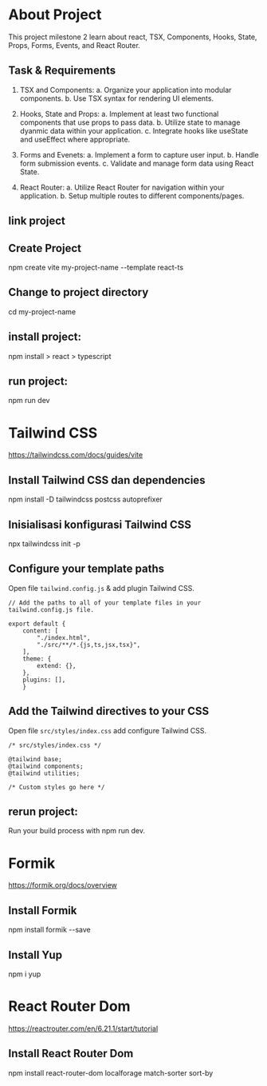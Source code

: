 # About Project

This project milestone 2 learn about react, TSX, Components, Hooks, State, Props, Forms, Events, and React Router.

## Task & Requirements

1. TSX and Components:
    a. Organize your application into modular components.
    b. Use TSX syntax for rendering UI elements.

2. Hooks, State and Props:
    a. Implement at least two functional components that use props to pass data.
    b. Utilize state to manage dyanmic data within your application.
    c. Integrate hooks like useState and useEffect where appropriate.

3. Forms and Evenets:
    a. Implement a form to capture user input.
    b. Handle form submission events.
    c. Validate and manage form data using React State.

4. React Router:
    a. Utilize React Router for navigation within your application.
    b. Setup multiple routes to different components/pages.


## link project



## Create Project

npm create vite my-project-name --template react-ts

## Change to project directory

cd my-project-name

## install project:

npm install > react > typescript

## run project:

npm run dev

# Tailwind CSS

https://tailwindcss.com/docs/guides/vite

## Install Tailwind CSS dan dependencies

npm install -D tailwindcss postcss autoprefixer

## Inisialisasi konfigurasi Tailwind CSS

npx tailwindcss init -p

## Configure your template paths

Open file `tailwind.config.js` & add plugin Tailwind CSS.

    // Add the paths to all of your template files in your tailwind.config.js file.

    export default {
        content: [
            "./index.html",
            "./src/**/*.{js,ts,jsx,tsx}",
        ],
        theme: {
            extend: {},
        },
        plugins: [],
        }

## Add the Tailwind directives to your CSS

Open file `src/styles/index.css` add configure Tailwind CSS.

    /* src/styles/index.css */

    @tailwind base;
    @tailwind components;
    @tailwind utilities;

    /* Custom styles go here */

## rerun project:

Run your build process with npm run dev.

# Formik

https://formik.org/docs/overview

## Install Formik

npm install formik --save

## Install Yup

npm i yup

# React Router Dom

https://reactrouter.com/en/6.21.1/start/tutorial

## Install React Router Dom

npm install react-router-dom localforage match-sorter sort-by